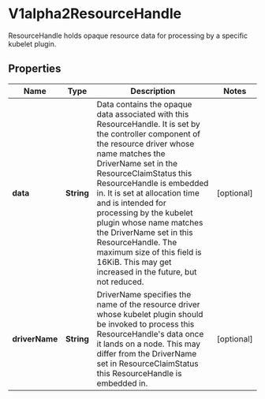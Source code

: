 

# V1alpha2ResourceHandle

ResourceHandle holds opaque resource data for processing by a specific kubelet plugin.

## Properties

| Name | Type | Description | Notes |
|------------ | ------------- | ------------- | -------------|
|**data** | **String** | Data contains the opaque data associated with this ResourceHandle. It is set by the controller component of the resource driver whose name matches the DriverName set in the ResourceClaimStatus this ResourceHandle is embedded in. It is set at allocation time and is intended for processing by the kubelet plugin whose name matches the DriverName set in this ResourceHandle.  The maximum size of this field is 16KiB. This may get increased in the future, but not reduced. |  [optional] |
|**driverName** | **String** | DriverName specifies the name of the resource driver whose kubelet plugin should be invoked to process this ResourceHandle&#39;s data once it lands on a node. This may differ from the DriverName set in ResourceClaimStatus this ResourceHandle is embedded in. |  [optional] |



